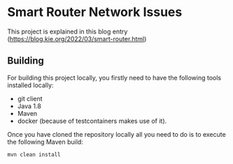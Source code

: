 Smart Router Network Issues
========================================================

This project is explained in this blog entry (https://blog.kie.org/2022/03/smart-router.html)

## Building

For building this project locally, you firstly need to have the following tools installed locally:
- git client
- Java 1.8
- Maven
- docker (because of testcontainers makes use of it).

Once you have cloned the repository locally all you need to do is to execute the following Maven build:

```
mvn clean install
```

